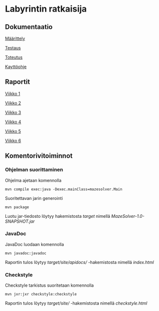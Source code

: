 # Labyrintin ratkaisija

## Dokumentaatio

[Määrittely](https://github.com/jarkmaen/maze-solver/blob/master/Dokumentaatio/maarittely.md)

[Testaus](https://github.com/jarkmaen/maze-solver/blob/master/Dokumentaatio/testaus.md)

[Toteutus](https://github.com/jarkmaen/maze-solver/blob/master/Dokumentaatio/toteutus.md)

[Kayttöohje](https://github.com/jarkmaen/maze-solver/blob/master/Dokumentaatio/kayttoohje.md)

## Raportit

[Viikko 1](https://github.com/jarkmaen/maze-solver/blob/master/Dokumentaatio/viikkoraportti1.md)

[Viikko 2](https://github.com/jarkmaen/maze-solver/blob/master/Dokumentaatio/viikkoraportti2.md)

[Viikko 3](https://github.com/jarkmaen/maze-solver/blob/master/Dokumentaatio/viikkoraportti3.md)

[Viikko 4](https://github.com/jarkmaen/maze-solver/blob/master/Dokumentaatio/viikkoraportti4.md)

[Viikko 5](https://github.com/jarkmaen/maze-solver/blob/master/Dokumentaatio/viikkoraportti5.md)

[Viikko 6](https://github.com/jarkmaen/maze-solver/blob/master/Dokumentaatio/viikkoraportti6.md)

## Komentorivitoiminnot

### Ohjelman suorittaminen

Ohjelma ajetaan komennolla

```
mvn compile exec:java -Dexec.mainClass=mazesolver.Main
```

Suoritettavan jarin generointi

```
mvn package
```

Luotu jar-tiedosto löytyy hakemistosta _target_ nimellä _MazeSolver-1.0-SNAPSHOT.jar_

### JavaDoc

JavaDoc luodaan komennolla

```
mvn javadoc:javadoc
```

Raportin tulos löytyy _target/site/apidocs/_ -hakemistosta nimellä _index.html_

### Checkstyle

Checkstyle tarkistus suoritetaan komennolla

```
mvn jxr:jxr checkstyle:checkstyle
```

Raportin tulos löytyy _target/site/_ -hakemistosta nimellä _checkstyle.html_
